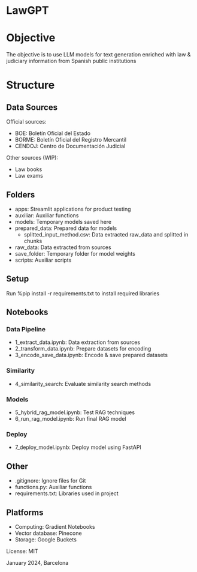 # LawGPT

# Objective

The objective is to use LLM models for text generation enriched with law & judiciary information from Spanish public institutions

# Structure

## Data Sources

Official sources:

- BOE: Boletín Oficial del Estado
- BORME: Boletín Oficial del Registro Mercantil
- CENDOJ: Centro de Documentación Judicial

Other sources (WIP):

- Law books
- Law exams

## Folders

- apps: Streamlit applications for product testing
- auxiliar: Auxiliar functions
- models: Temporary models saved here
- prepared_data: Prepared data for models
    - splitted_input_method.csv: Data extracted raw_data and splitted in chunks
- raw_data: Data extracted from sources
- save_folder: Temporary folder for model weights
- scripts: Auxiliar scripts

## Setup

Run %pip install -r requirements.txt to install required libraries

## Notebooks

### Data Pipeline

- 1_extract_data.ipynb: Data extraction from sources
- 2_transform_data.ipynb: Prepare datasets for encoding
- 3_encode_save_data.ipynb: Encode & save prepared datasets

### Similarity

- 4_similarity_search: Evaluate similarity search methods

### Models

- 5_hybrid_rag_model.ipynb: Test RAG techniques
- 6_run_rag_model.ipynb: Run final RAG model

### Deploy

- 7_deploy_model.ipynb: Deploy model using FastAPI

## Other

- .gitignore: Ignore files for Git
- functions.py: Auxiliar functions
- requirements.txt: Libraries used in project

## Platforms

- Computing: Gradient Notebooks
- Vector database: Pinecone
- Storage: Google Buckets

License: MIT

January 2024, Barcelona
